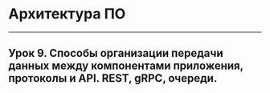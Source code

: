 # Архитектура ПО

---

## Урок 9. Способы организации передачи данных между компонентами приложения, протоколы и API. REST, gRPC, очереди.
